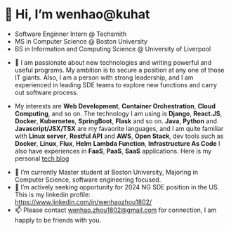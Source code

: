 # 👋 Hi, I’m wenhao@kuhat 
+ Software Enginner Intern @ Techsmith
+ MS in Computer Science @ Boston University
+ BS in Information and Computing Science @ University of Liverpool
- 👀 I am passionate about new technologies and writing powerful and useful programs. My ambition is to secure a position at any one of those IT giants. 
Also, I am a person with strong leadership, and I am experienced in leading SDE teams to explore new functions and carry out software process.
+ My interests are **Web Development**, **Container Orchestration**, **Cloud Computing**, and so on. The technology I am using is **Django**, **React.JS**, **Docker**, **Kubernetes**, **SpringBoot**, **Flask** and so on. **Java**, **Python** and **Javascript/JSX/TSX** are my favaorite languages, and I am quite familiar with **Linux server**, **Restful API** and **AWS**, **Open Stack**, dev tools such as **Docker**, **Linux**, **Flux**, **Helm** **Lambda Function**, **Infrastructure As Code** I also have experiences in **FaaS**, **PaaS**, **SaaS** applications.
Here is my personal [tech blog](https://kuhat.github.io/danny-blog/)
- 🌱 I’m currently Master student at Boston University, Majoring in Computer Science, software engineering focused.
- 💞️ I’m actively seeking opportunity for 2024 NG SDE position in the US. This is my linkedin profile: https://www.linkedin.com/in/wenhaozhou1802/
- 📫 Please contact wenhao.zhou1802@gmail.com for connection, I am happly to be friends with you.

<!---
kuhat/kuhat is a ✨ special ✨ repository because its `README.md` (this file) appears on your GitHub profile.
You can click the Preview link to take a look at your changes.
--->
